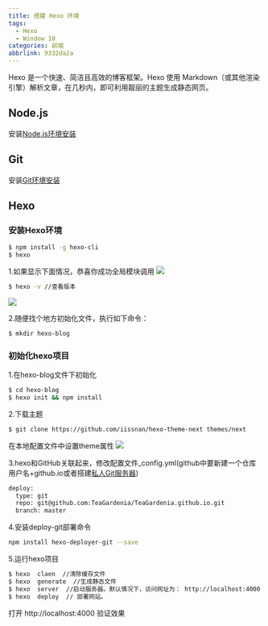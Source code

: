 ```yaml
---
title: 搭建 Hexo 环境
tags:
  - Hexo
  - Window 10
categories: 前端
abbrlink: 9332da2a
---
```

Hexo 是一个快速、简洁且高效的博客框架。Hexo 使用 Markdown（或其他渲染引擎）解析文章，在几秒内，即可利用靓丽的主题生成静态网页。

## Node.js
  安装[Node.js环境安装](http://www.famuzhe.cn/p/27ec92d2/ "Node.js环境安装")

## Git
  安装[Git环境安装](https://www.jianshu.com/p/bebba0d8038e "Git环境安装")
## Hexo

### 安装Hexo环境
  ``` bash
  $ npm install -g hexo-cli
  $ hexo
  ```
  1.如果显示下面情况，恭喜你成功全局模块调用
  ![](http://blog.famuzhe.cn/qianduan/hexo/9332da2a/hexo1.jpg)

  ``` bash
  $ hexo -v //查看版本
  ```
 ![](http://blog.famuzhe.cn/qianduan/hexo/9332da2a/hexo2.jpg)

  2.随便找个地方初始化文件，执行如下命令：
  ``` bash
  $ mkdir hexo-blog
  ```

  ### 初始化hexo项目
  1.在hexo-blog文件下初始化
  ``` bash
  $ cd hexo-blog
  $ hexo init && npm install
  ```

  2.下载主题
  ``` bash 
  $ git clone https://github.com/iissnan/hexo-theme-next themes/next
  ```
  在本地配置文件中设置theme属性
![](http://blog.famuzhe.cn/qianduan/hexo/9332da2a/hexo3.jpg)

  3.hexo和GitHub关联起来，修改配置文件_config.yml(github中要新建一个仓库用户名+github.io或者搭建[私人Git服务器](http://www.famuzhe.cn/p/c8814d8f/ "私人Git服务器"))
  ``` bash
  deploy:
    type: git
    repo: git@github.com:TeaGardenia/TeaGardenia.github.io.git
    branch: master
  ```
  4.安装deploy-git部署命令
  ``` bash
  npm install hexo-deployer-git --save
  ```


  5.运行hexo项目
  ``` bash
  $ hexo  claen  //清除缓存文件
  $ hexo  generate  //生成静态文件
  $ hexo  server  //启动服务器。默认情况下，访问网址为： http://localhost:4000
  $ hexo  deploy  // 部署网站。
  ```
  打开  http://localhost:4000  验证效果
